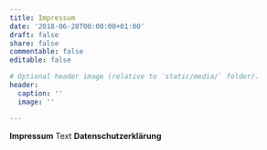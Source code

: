 ```yaml
---
title: Impressum
date: '2018-06-28T00:00:00+01:00'
draft: false
share: false
commentable: false
editable: false

# Optional header image (relative to `static/media/` folder).
header: 
  caption: ''
  image: ''

---
```

  <b>Impressum</b>
Text
  <b>Datenschutzerklärung</b>

